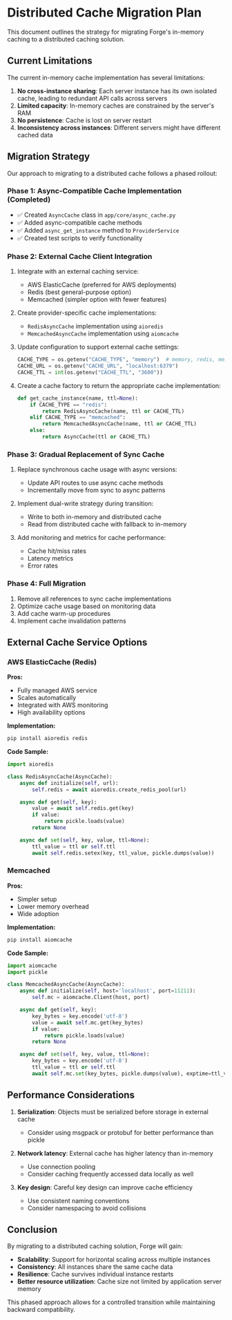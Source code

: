 # Distributed Cache Migration Plan

This document outlines the strategy for migrating Forge's in-memory caching to a distributed caching solution.

## Current Limitations

The current in-memory cache implementation has several limitations:

1. **No cross-instance sharing**: Each server instance has its own isolated cache, leading to redundant API calls across servers
2. **Limited capacity**: In-memory caches are constrained by the server's RAM
3. **No persistence**: Cache is lost on server restart
4. **Inconsistency across instances**: Different servers might have different cached data

## Migration Strategy

Our approach to migrating to a distributed cache follows a phased rollout:

### Phase 1: Async-Compatible Cache Implementation (Completed)

- ✅ Created `AsyncCache` class in `app/core/async_cache.py`
- ✅ Added async-compatible cache methods
- ✅ Added `async_get_instance` method to `ProviderService`
- ✅ Created test scripts to verify functionality

### Phase 2: External Cache Client Integration

1. Integrate with an external caching service:
   - AWS ElasticCache (preferred for AWS deployments)
   - Redis (best general-purpose option)
   - Memcached (simpler option with fewer features)

2. Create provider-specific cache implementations:
   - `RedisAsyncCache` implementation using `aioredis`
   - `MemcachedAsyncCache` implementation using `aiomcache`

3. Update configuration to support external cache settings:
   ```python
   CACHE_TYPE = os.getenv("CACHE_TYPE", "memory")  # memory, redis, memcached
   CACHE_URL = os.getenv("CACHE_URL", "localhost:6379")
   CACHE_TTL = int(os.getenv("CACHE_TTL", "3600"))
   ```

4. Create a cache factory to return the appropriate cache implementation:
   ```python
   def get_cache_instance(name, ttl=None):
       if CACHE_TYPE == "redis":
           return RedisAsyncCache(name, ttl or CACHE_TTL)
       elif CACHE_TYPE == "memcached":
           return MemcachedAsyncCache(name, ttl or CACHE_TTL)
       else:
           return AsyncCache(ttl or CACHE_TTL)
   ```

### Phase 3: Gradual Replacement of Sync Cache

1. Replace synchronous cache usage with async versions:
   - Update API routes to use async cache methods
   - Incrementally move from sync to async patterns

2. Implement dual-write strategy during transition:
   - Write to both in-memory and distributed cache
   - Read from distributed cache with fallback to in-memory

3. Add monitoring and metrics for cache performance:
   - Cache hit/miss rates
   - Latency metrics
   - Error rates

### Phase 4: Full Migration

1. Remove all references to sync cache implementations
2. Optimize cache usage based on monitoring data
3. Add cache warm-up procedures
4. Implement cache invalidation patterns

## External Cache Service Options

### AWS ElasticCache (Redis)

**Pros:**
- Fully managed AWS service
- Scales automatically
- Integrated with AWS monitoring
- High availability options

**Implementation:**
```bash
pip install aioredis redis
```

**Code Sample:**
```python
import aioredis

class RedisAsyncCache(AsyncCache):
    async def initialize(self, url):
        self.redis = await aioredis.create_redis_pool(url)

    async def get(self, key):
        value = await self.redis.get(key)
        if value:
            return pickle.loads(value)
        return None

    async def set(self, key, value, ttl=None):
        ttl_value = ttl or self.ttl
        await self.redis.setex(key, ttl_value, pickle.dumps(value))
```

### Memcached

**Pros:**
- Simpler setup
- Lower memory overhead
- Wide adoption

**Implementation:**
```bash
pip install aiomcache
```

**Code Sample:**
```python
import aiomcache
import pickle

class MemcachedAsyncCache(AsyncCache):
    async def initialize(self, host='localhost', port=11211):
        self.mc = aiomcache.Client(host, port)

    async def get(self, key):
        key_bytes = key.encode('utf-8')
        value = await self.mc.get(key_bytes)
        if value:
            return pickle.loads(value)
        return None

    async def set(self, key, value, ttl=None):
        key_bytes = key.encode('utf-8')
        ttl_value = ttl or self.ttl
        await self.mc.set(key_bytes, pickle.dumps(value), exptime=ttl_value)
```

## Performance Considerations

1. **Serialization**: Objects must be serialized before storage in external cache
   - Consider using msgpack or protobuf for better performance than pickle

2. **Network latency**: External cache has higher latency than in-memory
   - Use connection pooling
   - Consider caching frequently accessed data locally as well

3. **Key design**: Careful key design can improve cache efficiency
   - Use consistent naming conventions
   - Consider namespacing to avoid collisions

## Conclusion

By migrating to a distributed caching solution, Forge will gain:

- **Scalability**: Support for horizontal scaling across multiple instances
- **Consistency**: All instances share the same cache data
- **Resilience**: Cache survives individual instance restarts
- **Better resource utilization**: Cache size not limited by application server memory

This phased approach allows for a controlled transition while maintaining backward compatibility.
